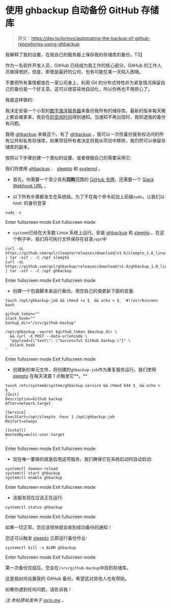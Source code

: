 # 使用 ghbackup 自动备份 GitHub 存储库

> 原文：<https://dev.to/jorinvo/automating-the-backup-of-github-repositories-using-ghbackup>

我解释了我的设置，在我自己的服务器上保存我的存储库的备份。T3】

作为一名软件开发人员，GitHub 已经成为我工作的核心部分。GitHub 的工作人员做得很好。但是，即使是最好的公司，也有可能在某一天陷入困境。

不要把所有事情都放在一家公司身上，利用 Git 的分布式特性并为紧急情况保留自己的备份是一个好主意。这可以很容易地自动化，所以你再也不用担心了。

我是这样做的:

我决定安装一个小型的[数字海洋服务器](https://m.do.co/c/3a2428eee4cc)来备份我所有的储存库。最新的版本每天晚上都会被拿来，我会在[的空闲时间](https://slack.com/)得到通知。当通知不再出现时，我知道我的备份有问题。

我用 [ghbackup](https://qvl.io/ghbackup) 来做这个。有了 [ghbackup](https://qvl.io/ghbackup) ，我可以一次性备份我有权访问的所有公共和私有存储库，如果项目所有者决定将我从项目中移除，我仍然可以保留存储库的副本。

按照以下步骤创建一个类似的设置，或者根据自己的需要采用它:

我们将使用 [ghbackup](https://qvl.io/ghbackup) 、 [sleepto](https://qvl.io/sleepto) 和 [systemd](https://freedesktop.org/wiki/Software/systemd/) 。

*   首先，你需要一个至少具有**回购**范围的 [GitHub 令牌](https://github.com/settings/tokens)，还需要一个 [Slack Webhook URL](https://slack.com/apps/new/A0F7XDUAZ-incoming-webhooks) 。

*   以下所有步骤都发生在系统级。为了不在每个命令前加上前缀`sudo`，让我们以 *root:*
    的身份登录

```
sudo -s 
```

Enter fullscreen mode Exit fullscreen mode

*   `systemd`已经在大多数 Linux 系统上运行。安装 [ghbackup](https://qvl.io/ghbackup) 和 [sleepto](https://qvl.io/sleepto) 。在这个例子中，我们将可执行文件保存在目录`/opt`中

```
curl -sL https://github.com/qvl/sleepto/releases/download/v1.6/sleepto_1.6_linux_64bit.tar.gz | tar -xzf - -C /opt sleepto
curl -sL https://github.com/qvl/ghbackup/releases/download/v1.8/ghbackup_1.8_linux_64bit.tar.gz | tar -xzf - -C /opt ghbackup 
```

Enter fullscreen mode Exit fullscreen mode

*   创建一个包装脚本来运行备份。用您自己的值更新下面的变量:

```
touch /opt/ghbackup-job && chmod +x $_ && echo > $_ '#!/usr/bin/env bash

github_token=""
slack_hook=""
backup_dir="/srv/github-backup"

/opt/ghbackup -secret $github_token $backup_dir \
  && curl -X POST --data-urlencode \
  "payload={\"text\": \"Successful GitHub backup.\"}" \
  $slack_hook
' 
```

Enter fullscreen mode Exit fullscreen mode

*   创建新的单元文件，将创建的`ghbackup-job`作为重复服务运行。我们使用 [sleepto](https://qvl.io/sleepto) 在每天凌晨 1 点触发它**。**

```
touch /etc/systemd/system/ghbackup.service && chmod 644 $_ && echo > $_ '
[Unit]
Description=Github backup
After=network.target

[Service]
ExecStart=/opt/sleepto -hour 1 /opt/ghbackup-job
Restart=always

[Install]
WantedBy=multi-user.target
' 
```

Enter fullscreen mode Exit fullscreen mode

*   现在唯一要做的就是启用这项服务。我们确保它在系统启动时自动启动:

```
systemctl daemon-reload
systemctl start ghbackup
systemctl enable ghbackup 
```

Enter fullscreen mode Exit fullscreen mode

*   该服务现在应该正在运行:

```
systemctl status ghbackup 
```

Enter fullscreen mode Exit fullscreen mode

如果一切正常，您应该很快就会收到成功备份的通知！

您还可以触发 [sleepto](https://qvl.io/sleepto) 立即运行备份作业:

```
systemctl kill -s ALRM ghbackup 
```

Enter fullscreen mode Exit fullscreen mode

第一次备份完成后，您会在`/srv/github-backup`中找到存储库。

这是我如何设置我的 GitHub 备份。希望这对其他人也有帮助。

如果你遇到任何问题，请告诉我！

*注:本帖原帖发布于 [jorin.me](https://jorin.me/automating-github-backup-with-ghbackup/) 。*
